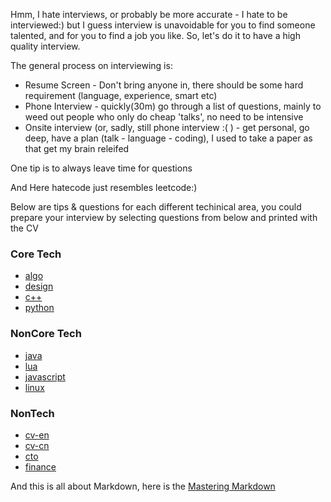 Hmm, I hate interviews, or probably be more accurate - I hate to be interviewed:) but I guess interview is unavoidable for you to find someone talented, and for you to find a job you like. So, let's do it to have a high quality interview.

The general process on interviewing is:
* Resume Screen - Don't bring anyone in, there should be some hard requirement (language, experience, smart etc)
* Phone Interview - quickly(30m) go through a list of questions, mainly to weed out people who only do cheap 'talks',  no need to be intensive
* Onsite interview (or, sadly, still phone interview :( ) - get personal, go deep, have a plan (talk - language - coding), I used to take a paper as that get my brain releifed

One tip is to always leave time for questions

And Here hatecode just resembles leetcode:)

Below are tips & questions for each different techinical area, you could prepare your interview by selecting questions from below and printed with the CV
### Core Tech
* [algo](algo/README.md)
* [design](design/README.md)
* [c++](c++/README.md)
* [python](python/README.md)

### NonCore Tech
* [java](java/README.md)
* [lua](lua/README.md)
* [javascript](javascript/README.md)
* [linux](linux/README.md)

### NonTech
* [cv-en](cv/en.md)
* [cv-cn](cv/cn.md)
* [cto](cto/README.md)
* [finance](finance/README.md)


And this is all about Markdown, here is the [Mastering Markdown](https://guides.github.com/features/mastering-markdown/)
